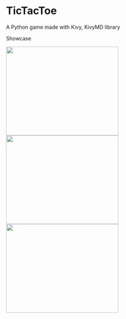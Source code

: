 # TicTacToe
A Python game made with Kivy, KivyMD library

Showcase

<img src="https://user-images.githubusercontent.com/122665327/217321267-f1786cf0-03d5-454c-92a4-bb0afc9b45d6.jpg" width="306" height="242" />   <img src="https://user-images.githubusercontent.com/122665327/217321588-48ca88e2-f3da-4c3d-9f47-79f3ae498129.jpg" width="306" height="242" />   <img src="https://user-images.githubusercontent.com/122665327/217321633-ac241a37-5ad4-4932-858e-c8acf91599ad.jpg" width="306" height="242" />
